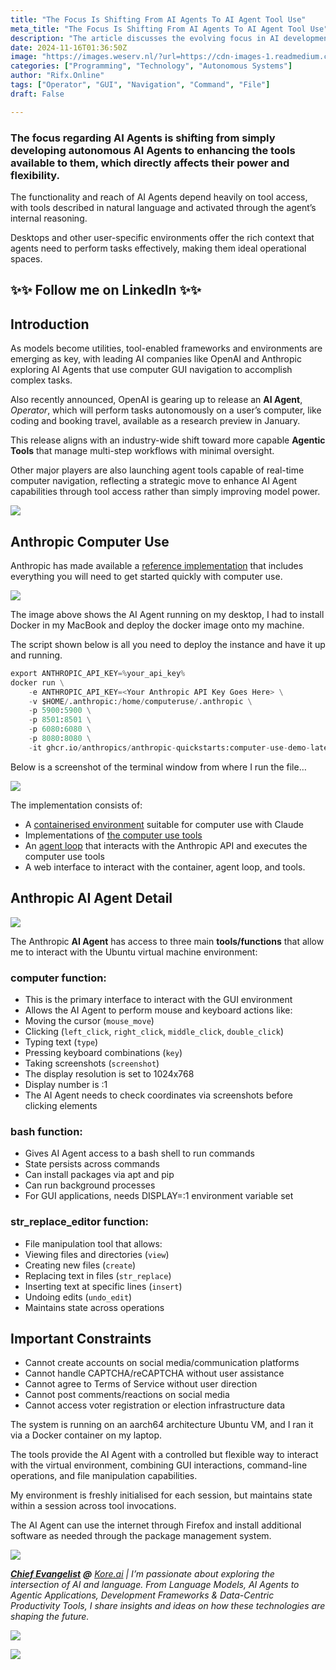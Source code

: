 ```yaml
---
title: "The Focus Is Shifting From AI Agents To AI Agent Tool Use"
meta_title: "The Focus Is Shifting From AI Agents To AI Agent Tool Use"
description: "The article discusses the evolving focus in AI development from creating autonomous AI agents to enhancing the tools they utilize. Key advancements include AI agents like OpenAIs upcoming Operator, which will perform tasks on users computers through GUI navigation. Anthropic has also released a reference implementation for AI agents that interact with virtual environments, showcasing tools for GUI interactions, command-line operations, and file manipulation. These developments emphasize the importance of tool access in augmenting the capabilities of AI agents."
date: 2024-11-16T01:36:50Z
image: "https://images.weserv.nl/?url=https://cdn-images-1.readmedium.com/v2/resize:fit:800/1*7IELtMakzcc68bdb4usXBQ.png"
categories: ["Programming", "Technology", "Autonomous Systems"]
author: "Rifx.Online"
tags: ["Operator", "GUI", "Navigation", "Command", "File"]
draft: False

---
```








### The focus regarding AI Agents is shifting from simply developing autonomous AI Agents to enhancing the tools available to them, which directly affects their power and flexibility.

The functionality and reach of AI Agents depend heavily on tool access, with tools described in natural language and activated through the agent’s internal reasoning.

Desktops and other user\-specific environments offer the rich context that agents need to perform tasks effectively, making them ideal operational spaces.


## ✨✨ Follow me on LinkedIn ✨✨


## Introduction

As models become utilities, tool\-enabled frameworks and environments are emerging as key, with leading AI companies like OpenAI and Anthropic exploring AI Agents that use computer GUI navigation to accomplish complex tasks.

Also recently announced, OpenAI is gearing up to release an **AI Agent**, *Operator*, which will perform tasks autonomously on a user’s computer, like coding and booking travel, available as a research preview in January.

This release aligns with an industry\-wide shift toward more capable **Agentic Tools** that manage multi\-step workflows with minimal oversight.

Other major players are also launching agent tools capable of real\-time computer navigation, reflecting a strategic move to enhance AI Agent capabilities through tool access rather than simply improving model power.

![](https://images.weserv.nl/?url=https://cdn-images-1.readmedium.com/v2/resize:fit:800/1*q7YvQLqfVdhV3bZM2oflDQ.png)


## Anthropic Computer Use

Anthropic has made available a [reference implementation](https://github.com/anthropics/anthropic-quickstarts/tree/main/computer-use-demo) that includes everything you will need to get started quickly with computer use.

![](https://images.weserv.nl/?url=https://cdn-images-1.readmedium.com/v2/resize:fit:800/1*vD4T4Bo2-JcH535TOc46BQ.png)

The image above shows the AI Agent running on my desktop, I had to install Docker in my MacBook and deploy the docker image onto my machine.

The script shown below is all you need to deploy the instance and have it up and running.


```python
export ANTHROPIC_API_KEY=%your_api_key%
docker run \
    -e ANTHROPIC_API_KEY=<Your Anthropic API Key Goes Here> \
    -v $HOME/.anthropic:/home/computeruse/.anthropic \
    -p 5900:5900 \
    -p 8501:8501 \
    -p 6080:6080 \
    -p 8080:8080 \
    -it ghcr.io/anthropics/anthropic-quickstarts:computer-use-demo-latest
```
Below is a screenshot of the terminal window from where I run the file…

![](https://images.weserv.nl/?url=https://cdn-images-1.readmedium.com/v2/resize:fit:800/1*mTu4gGEwnFbQYqJ-YGYqIA.png)

The implementation consists of:

* A [containerised environment](https://github.com/anthropics/anthropic-quickstarts/blob/main/computer-use-demo/Dockerfile) suitable for computer use with Claude
* Implementations of [the computer use tools](https://github.com/anthropics/anthropic-quickstarts/tree/main/computer-use-demo/computer_use_demo/tools)
* An [agent loop](https://github.com/anthropics/anthropic-quickstarts/blob/main/computer-use-demo/computer_use_demo/loop.py) that interacts with the Anthropic API and executes the computer use tools
* A web interface to interact with the container, agent loop, and tools.


## Anthropic AI Agent Detail

![](https://images.weserv.nl/?url=https://cdn-images-1.readmedium.com/v2/resize:fit:800/1*euT2ZTmjVV5cTK-j8i4fgg.png)

The Anthropic **AI Agent** has access to three main **tools/functions** that allow me to interact with the Ubuntu virtual machine environment:


### computer function:

* This is the primary interface to interact with the GUI environment
* Allows the AI Agent to perform mouse and keyboard actions like:
* Moving the cursor (`mouse_move`)
* Clicking (`left_click`, `right_click`, `middle_click`, `double_click`)
* Typing text (`type`)
* Pressing keyboard combinations (`key`)
* Taking screenshots (`screenshot`)
* The display resolution is set to 1024x768
* Display number is :1
* The AI Agent needs to check coordinates via screenshots before clicking elements


### bash function:

* Gives AI Agent access to a bash shell to run commands
* State persists across commands
* Can install packages via apt and pip
* Can run background processes
* For GUI applications, needs DISPLAY\=:1 environment variable set


### str\_replace\_editor function:

* File manipulation tool that allows:
* Viewing files and directories (`view`)
* Creating new files (`create`)
* Replacing text in files (`str_replace`)
* Inserting text at specific lines (`insert`)
* Undoing edits (`undo_edit`)
* Maintains state across operations


## Important Constraints

* Cannot create accounts on social media/communication platforms
* Cannot handle CAPTCHA/reCAPTCHA without user assistance
* Cannot agree to Terms of Service without user direction
* Cannot post comments/reactions on social media
* Cannot access voter registration or election infrastructure data

The system is running on an aarch64 architecture Ubuntu VM, and I ran it via a Docker container on my laptop.

The tools provide the AI Agent with a controlled but flexible way to interact with the virtual environment, combining GUI interactions, command\-line operations, and file manipulation capabilities.

My environment is freshly initialised for each session, but maintains state within a session across tool invocations.

The AI Agent can use the internet through Firefox and install additional software as needed through the package management system.

![](https://images.weserv.nl/?url=https://cdn-images-1.readmedium.com/v2/resize:fit:800/0*4env1UkoKOZ-3zmF.png)

[***Chief Evangelist***](https://www.linkedin.com/in/cobusgreyling/) ***@*** *[Kore.ai](https://blog.kore.ai/cobus-greyling) \| I’m passionate about exploring the intersection of AI and language. From Language Models, AI Agents to Agentic Applications, Development Frameworks \& Data\-Centric Productivity Tools, I share insights and ideas on how these technologies are shaping the future.*

![](https://images.weserv.nl/?url=https://cdn-images-1.readmedium.com/v2/resize:fit:800/0*4env1UkoKOZ-3zmF.png)

![](https://images.weserv.nl/?url=https://cdn-images-1.readmedium.com/v2/resize:fit:800/0*4env1UkoKOZ-3zmF.png)


